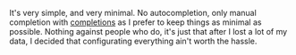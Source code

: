 It's very simple, and very minimal. No autocompletion, only manual completion with [completions](https://neovim.io/doc/user/usr_24.html#24.3) as I prefer to keep things as minimal as possible. Nothing against people who do, it's just that after I lost a lot of my data, I decided that configurating everything ain't worth the hassle.
